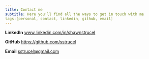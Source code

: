 ```yaml
---
title: Contact me
subtitle: Here you'll find all the ways to get in touch with me
tags:[personal, contact, linkedin, github, email]
---
```


**LinkedIn** www.linkedin.com/in/shawnstrucel

**GitHub** https://github.com/sstrucel

**Email** sstrucel@gmail.com
